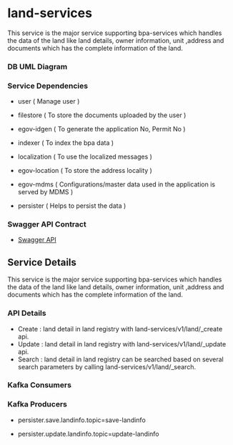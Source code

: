 
# land-services

This service is the major service supporting bpa-services which handles the data of the land like land details, owner information, unit ,address and documents which has the complete information of the land.

### DB UML Diagram



### Service Dependencies

- user  ( Manage user )

- filestore ( To store the documents uploaded by the user )

- egov-idgen ( To generate the application No, Permit No )

- indexer ( To index the bpa data )

- localization ( To use the localized messages )

- egov-location ( To store the address locality )

- egov-mdms ( Configurations/master data used in the application is served by MDMS )

- persister ( Helps to persist the data )

### Swagger API Contract

- [Swagger API](https://github.com/egovernments/municipal-services/blob/master/docs/bpa/bpa-service.yaml)

## Service Details

This service is the major service supporting bpa-services which handles the data of the land like land details, owner information, unit ,address and documents which has the complete information of the land.

### API Details
- Create : land detail in land registry with land-services/v1/land/_create api.
- Update : land detail in land registry with land-services/v1/land/_update api. 
- Search : land detail in land registry can be searched based on several search parameters by calling land-services/v1/land/_search.

### Kafka Consumers


### Kafka Producers
- persister.save.landinfo.topic=save-landinfo

- persister.update.landinfo.topic=update-landinfo

